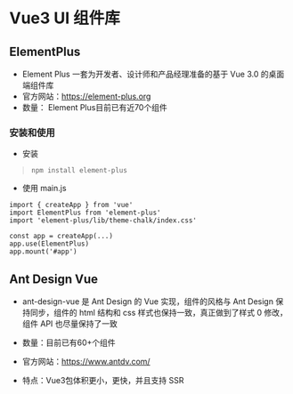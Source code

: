 # Vue3 UI 组件库

## ElementPlus

* Element Plus 一套为开发者、设计师和产品经理准备的基于 Vue 3.0 的桌面端组件库
* 官方网站：https://element-plus.org
* 数量： Element Plus目前已有近70个组件

### 安装和使用
* 安装
> `npm install element-plus`

* 使用
main.js
```
import { createApp } from 'vue'
import ElementPlus from 'element-plus'
import 'element-plus/lib/theme-chalk/index.css'

const app = createApp(...)
app.use(ElementPlus)
app.mount('#app')
```


## Ant Design Vue

* ant-design-vue 是 Ant Design 的 Vue 实现，组件的风格与 Ant Design 保持同步，组件的 html 结构和 css 样式也保持一致，真正做到了样式 0 修改，组件 API 也尽量保持了一致

* 数量：目前已有60+个组件
* 官方网站：https://www.antdv.com/
* 特点：Vue3包体积更小，更快，并且支持 SSR